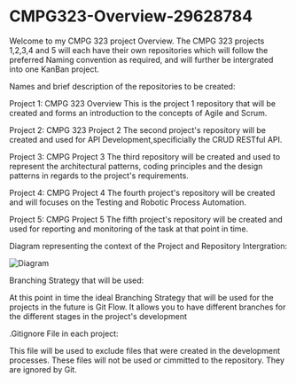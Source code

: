 # CMPG323-Overview-29628784

Welcome to my CMPG 323 project Overview. The CMPG 323 projects 1,2,3,4 and 5 will each have their own repositories which will follow the preferred Naming convention as required, and will further be intergrated into one KanBan project.

Names and brief description of the repositories to be created:

Project 1: CMPG 323 Overview
This is the project 1 repository that will be created and forms an introduction to the concepts of Agile and Scrum.

Project 2: CMPG 323 Project 2
The second project's repository will be created and used for API Development,specificially the CRUD RESTful API.

Project 3: CMPG Project 3
The third repository will be created and used to represent the architectural patterns, coding principles and the design patterns in regards to the project's requirements.

Project 4: CMPG Project 4
The fourth project's repository will be created and will focuses on the Testing and Robotic Process Automation.

Project 5: CMPG Project 5
The fifth project's repository will be created and used for reporting and monitoring of the task at that point in time. 


Diagram representing the context of the Project and Repository Intergration: 

![Diagram](https://github.com/Geenah007/CMPG323-Overview-29628784/assets/129061198/ae8a36d1-3363-4c96-8939-0bbdd0153801)

Branching Strategy that will be used: 

At this point in time the ideal Branching Strategy that will be used for the projects in the future is Git Flow. It allows you to have different branches for the different stages in the project's development  

.Gitignore File in each project: 

This file will be used to exclude files that were created in the development processes. These files will not be used or cimmitted to the repository. They are ignored by Git. 




  
